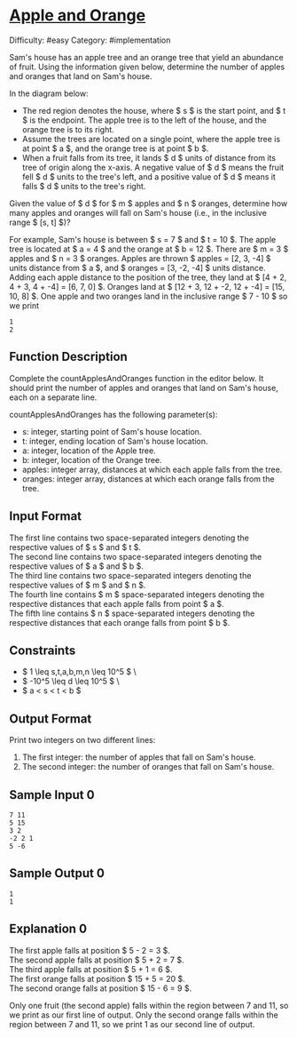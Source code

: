 # [Apple and Orange](https://www.hackerrank.com/challenges/apple-and-orange)

Difficulty: #easy
Category: #implementation

Sam's house has an apple tree and an orange tree that yield an abundance
of fruit. Using the information given below, determine the number of apples
and oranges that land on Sam's house.

In the diagram below:

- The red region denotes the house, where $ s $ is the start point, and $ t $ is
  the endpoint. The apple tree is to the left of the house, and the orange
  tree is to its right.
- Assume the trees are located on a single point, where the apple tree is at
  point $ a $, and the orange tree is at point $ b $.
- When a fruit falls from its tree, it lands $ d $ units of distance from its
  tree of origin along the x-axis. A negative value of $ d $ means the fruit
  fell $ d $ units to the tree's left, and a positive value of $ d $ means it falls
  $ d $ units to the tree's right.

Given the value of $ d $ for $ m $ apples and $ n $ oranges, determine how many apples
and oranges will fall on Sam's house (i.e., in the inclusive range $ [s, t] $)?

For example, Sam's house is between $ s = 7 $ and $ t = 10 $. The apple tree is
located at $ a = 4 $ and the orange at $ b = 12 $. There are $ m = 3 $ apples and $ n = 3 $
oranges. Apples are thrown $ apples = [2, 3, -4] $ units distance from $ a $, and
$ oranges = [3, -2, -4] $ units distance. Adding each apple distance to the
position of the tree, they land at $ [4 + 2, 4 + 3, 4 + -4] = [6, 7, 0] $.
Oranges land at $ [12 + 3, 12 + -2, 12 + -4] = [15, 10, 8] $. One apple and two
oranges land in the inclusive range $ 7 - 10 $ so we print

```text
1
2
```

## Function Description

Complete the countApplesAndOranges function in the editor below.
It should print the number of apples and oranges that land on Sam's house,
each on a separate line.

countApplesAndOranges has the following parameter(s):

- s: integer, starting point of Sam's house location.
- t: integer, ending location of Sam's house location.
- a: integer, location of the Apple tree.
- b: integer, location of the Orange tree.
- apples: integer array, distances at which each apple falls from the tree.
- oranges: integer array, distances at which each orange falls from the tree.

## Input Format

The first line contains two space-separated integers denoting the respective
values of $ s $ and $ t $. \
The second line contains two space-separated integers denoting the
respective values of $ a $ and $ b $. \
The third line contains two space-separated integers denoting the
respective values of $ m $ and $ n $. \
The fourth line contains $ m $ space-separated integers denoting the respective
distances that each apple falls from point $ a $. \
The fifth line contains $ n $ space-separated integers denoting the respective
distances that each orange falls from point $ b $.

## Constraints

- $ 1 \leq s,t,a,b,m,n \leq 10^5 $ \
- $ -10^5 \leq d \leq 10^5 $ \
- $ a < s < t < b $

## Output Format

Print two integers on two different lines:

1. The first integer: the number of apples that fall on Sam's house.
2. The second integer: the number of oranges that fall on Sam's house.

## Sample Input 0

```text
7 11
5 15
3 2
-2 2 1
5 -6
```

## Sample Output 0

```text
1
1
```

## Explanation 0

The first apple falls at position $ 5 - 2 = 3 $. \
The second apple falls at position $ 5 + 2 = 7 $. \
The third apple falls at position $ 5 + 1 = 6 $. \
The first orange falls at position $ 15 + 5 = 20 $. \
The second orange falls at position $ 15 - 6 = 9 $.

Only one fruit (the second apple) falls within the region between 7 and 11,
so we print  as our first line of output.
Only the second orange falls within the region between 7 and 11, so we print
1 as our second line of output.
